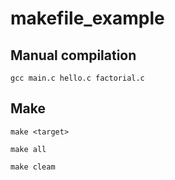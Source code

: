 # makefile_example

## Manual compilation
```
gcc main.c hello.c factorial.c
```

## Make
```
make <target>

make all

make cleam
```
